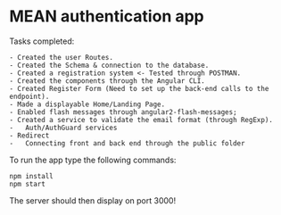 # MEAN authentication app

Tasks completed:

	- Created the user Routes.
	- Created the Schema & connection to the database.
	- Created a registration system <- Tested through POSTMAN.
	- Created the components through the Angular CLI.
	- Created Register Form (Need to set up the back-end calls to the endpoint).
	- Made a displayable Home/Landing Page.
	- Enabled flash messages through angular2-flash-messages;
	- Created a service to validate the email format (through RegExp).
	-	Auth/AuthGuard services
	- Redirect
	-	Connecting front and back end through the public folder

To run the app type the following commands:

	npm install
	npm start

The server should then display on port 3000!
